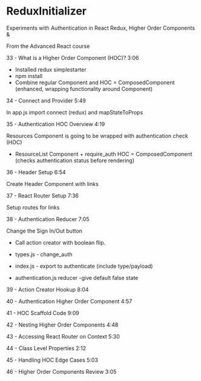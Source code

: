 # ReduxInitializer
Experiments with Authentication in React Redux, Higher Order Components &amp;

From the Advanced React course

33 - What is a Higher Order Component (HOC)? 3:06  

* Installed redux simplestarter  
* npm install
* Combine regular Component and HOC = ComposedComponent (enhanced, wrapping functionality around Component)

34 - Connect and Provider 5:49  

In app.js import connect (redux) and mapStateToProps

35 - Authentication HOC Overview 4:19  

Resources Component is going to be wrapped with authentication check (HOC)

* ResourceList Component + require_auth HOC = ComposedComponent (checks authentication status before rendering)

36 - Header Setup 6:54  

Create Header Component with links

37 - React Router Setup 7:36  

Setup routes for links

38 - Authentication Reducer 7:05  

Change the Sign In/Out button

* Call action creator with boolean flip.

* types.js - change_auth
* index.js - export to authenticate (include type/payload)
* authentication.js reducer -give default false state

39 - Action Creator Hookup 8:04  

40 - Authentication Higher Order Component 4:57  

41 - HOC Scaffold Code 9:09  

42 - Nesting Higher Order Components 4:48  

43 - Accessing React Router on Context 5:30  

44 - Class Level Properties 2:12  

45 - Handling HOC Edge Cases 5:03  

46 - Higher Order Components Review 3:05  
